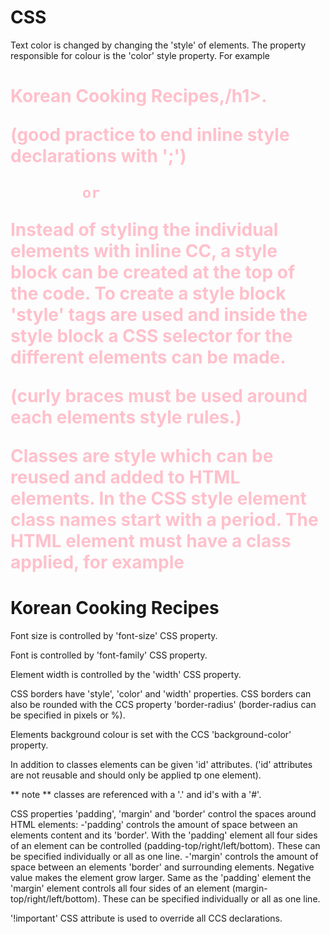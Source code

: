 # CSS

Text color is changed by changing the 'style' of elements. The property responsible for colour is the 'color' style property. For example <h1 style="color: pink;">Korean Cooking Recipes,/h1>.

(good practice to end inline style declarations with ';')

            or

Instead of styling the individual elements with inline CC, a style block can be created at the top of the code. To create a style block 'style' tags are used and inside the style block a CSS selector for the different elements can be made.

(curly braces must be used around each elements style rules.)

Classes are style which can be reused and added to HTML elements. In the CSS style element class names start with a period. The HTML element must have a class applied, for example <h1 class="red-text">Korean Cooking Recipes</h1>

Font size is controlled by 'font-size' CSS property.

Font is controlled by 'font-family' CSS property.

Element width is controlled by the 'width' CSS property.

CSS borders have 'style', 'color' and 'width' properties. CSS borders can also be rounded with the CCS property 'border-radius' (border-radius can be specified in pixels or %).

Elements background colour is set with the CCS 'background-color' property.

In addition to classes elements can be given 'id' attributes. ('id' attributes are not reusable and should only be applied tp one element).

** note ** classes are referenced with a '.' and id's with a '#'.

CSS properties 'padding', 'margin' and 'border' control the spaces around HTML elements:
    -'padding' controls the amount of space between an elements content and its 'border'. With the 'padding' element all four sides of an element can be controlled (padding-top/right/left/bottom). These can be specified individually or all as one line.
    -'margin' controls the amount of space between an elements 'border' and surrounding elements. Negative value makes the element grow larger. Same as the 'padding' element the 'margin' element controls all four sides of an element (margin-top/right/left/bottom). These can be specified individually or all as one line.

'!important' CSS attribute is used to override all CCS declarations.
